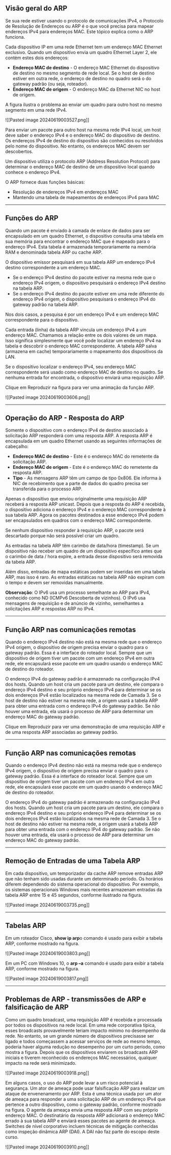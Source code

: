## Visão geral do ARP

Se sua rede estiver usando o protocolo de comunicações IPv4, o Protocolo de Resolução de Endereços ou ARP é o que você precisa para mapear endereços IPv4 para endereços MAC. Este tópico explica como o ARP funciona.

Cada dispositivo IP em uma rede Ethernet tem um endereço MAC Ethernet exclusivo. Quando um dispositivo envia um quadro Ethernet Layer 2, ele contém estes dois endereços:

- **Endereço MAC de destino** - O endereço MAC Ethernet do dispositivo de destino no mesmo segmento de rede local. Se o host de destino estiver em outra rede, o endereço de destino no quadro será o do gateway padrão (ou seja, roteador).
- **Endereço MAC de origem** - O endereço MAC da Ethernet NIC no host de origem.

A figura ilustra o problema ao enviar um quadro para outro host no mesmo segmento em uma rede IPv4.

![[Pasted image 20240619003527.png]]

Para enviar um pacote para outro host na mesma rede IPv4 local, um host deve saber o endereço IPv4 e o endereço MAC do dispositivo de destino. Os endereços IPv4 de destino do dispositivo são conhecidos ou resolvidos pelo nome do dispositivo. No entanto, os endereços MAC devem ser descobertos.

Um dispositivo utiliza o protocolo ARP (Address Resolution Protocol) para determinar o endereço MAC de destino de um dispositivo local quando conhece o endereço IPv4.

O ARP fornece duas funções básicas:

- Resolução de endereços IPv4 em endereços MAC
- Mantendo uma tabela de mapeamentos de endereços IPv4 para MAC

---

## Funções do ARP

Quando um pacote é enviado à camada de enlace de dados para ser encapsulado em um quadro Ethernet, o dispositivo consulta uma tabela em sua memória para encontrar o endereço MAC que é mapeado para o endereço IPv4. Esta tabela é armazenada temporariamente na memória RAM e denominada tabela ARP ou cache ARP.

O dispositivo emissor pesquisará em sua tabela ARP um endereço IPv4 destino correspondente a um endereço MAC.

- Se o endereço IPv4 destino do pacote estiver na mesma rede que o endereço IPv4 origem, o dispositivo pesquisará o endereço IPv4 destino na tabela ARP.
- Se o endereço IPv4 destino do pacote estiver em uma rede diferente do endereço IPv4 origem, o dispositivo pesquisará o endereço IPv4 do gateway padrão na tabela ARP.

Nos dois casos, a pesquisa é por um endereço IPv4 e um endereço MAC correspondente para o dispositivo.

Cada entrada (linha) da tabela ARP vincula um endereço IPv4 a um endereço MAC. Chamamos a relação entre os dois valores de um mapa. Isso significa simplesmente que você pode localizar um endereço IPv4 na tabela e descobrir o endereço MAC correspondente. A tabela ARP salva (armazena em cache) temporariamente o mapeamento dos dispositivos da LAN.

Se o dispositivo localizar o endereço IPv4, seu endereço MAC correspondente será usado como endereço MAC de destino no quadro. Se nenhuma entrada for encontrada, o dispositivo enviará uma requisição ARP.

Clique em Reproduzir na figura para ver uma animação da função ARP.

![[Pasted image 20240619003606.png]]

---

## Operação do ARP - Resposta do ARP

Somente o dispositivo com o endereço IPv4 de destino associado à solicitação ARP responderá com uma resposta ARP. A resposta ARP é encapsulada em um quadro Ethernet usando as seguintes informações de cabeçalho:

- **Endereço MAC de destino** - Este é o endereço MAC do remetente da solicitação ARP.
- **Endereço MAC de origem** - Este é o endereço MAC do remetente da resposta ARP.
- **Tipo** - As mensagens ARP têm um campo de tipo 0x806. Ele informa à NIC de recebimento que a parte de dados do quadro precisa ser transferida para o processo ARP.

Apenas o dispositivo que enviou originalmente uma requisição ARP receberá a resposta ARP unicast. Depois que a resposta do ARP é recebida, o dispositivo adiciona o endereço IPv4 e o endereço MAC correspondente à sua tabela ARP. Agora os pacotes destinados a esse endereço IPv4 podem ser encapsulados em quadros com o endereço MAC correspondente.

Se nenhum dispositivo responder à requisição ARP, o pacote será descartado porque não será possível criar um quadro.

As entradas na tabela ARP têm carimbo de data/hora (timestamp). Se um dispositivo não receber um quadro de um dispositivo específico antes que o carimbo de data / hora expire, a entrada desse dispositivo será removida da tabela ARP.

Além disso, entradas de mapa estáticas podem ser inseridas em uma tabela ARP, mas isso é raro. As entradas estáticas na tabela ARP não expiram com o tempo e devem ser removidas manualmente.

**Observação**: O IPv6 usa um processo semelhante ao ARP para IPv4, conhecido como ND (ICMPv6 Descoberta de vizinhos). O IPv6 usa mensagens de requisição e de anúncio de vizinho, semelhantes a solicitações ARP e respostas ARP no IPv4.

---

## Função ARP nas comunicações remotas

Quando o endereço IPv4 destino não está na mesma rede que o endereço IPv4 origem, o dispositivo de origem precisa enviar o quadro para o gateway padrão. Essa é a interface do roteador local. Sempre que um dispositivo de origem tiver um pacote com um endereço IPv4 em outra rede, ele encapsulará esse pacote em um quadro usando o endereço MAC de destino do roteador.

O endereço IPv4 do gateway padrão é armazenado na configuração IPv4 dos hosts. Quando um host cria um pacote para um destino, ele compara o endereço IPv4 destino e seu próprio endereço IPv4 para determinar se os dois endereços IPv4 estão localizados na mesma rede de Camada 3. Se o host de destino não estiver na mesma rede, a origem usará a tabela ARP para obter uma entrada com o endereço IPv4 do gateway padrão. Se não houver uma entrada, ela usará o processo de ARP para determinar um endereço MAC do gateway padrão.

Clique em Reproduzir para ver uma demonstração de uma requisição ARP e de uma resposta ARP associadas ao gateway padrão.

---

## Função ARP nas comunicações remotas

Quando o endereço IPv4 destino não está na mesma rede que o endereço IPv4 origem, o dispositivo de origem precisa enviar o quadro para o gateway padrão. Essa é a interface do roteador local. Sempre que um dispositivo de origem tiver um pacote com um endereço IPv4 em outra rede, ele encapsulará esse pacote em um quadro usando o endereço MAC de destino do roteador.

O endereço IPv4 do gateway padrão é armazenado na configuração IPv4 dos hosts. Quando um host cria um pacote para um destino, ele compara o endereço IPv4 destino e seu próprio endereço IPv4 para determinar se os dois endereços IPv4 estão localizados na mesma rede de Camada 3. Se o host de destino não estiver na mesma rede, a origem usará a tabela ARP para obter uma entrada com o endereço IPv4 do gateway padrão. Se não houver uma entrada, ela usará o processo de ARP para determinar um endereço MAC do gateway padrão.

---

## Remoção de Entradas de uma Tabela ARP

Em cada dispositivo, um temporizador da cache ARP remove entradas ARP que não tenham sido usadas durante um determinado período. Os horários diferem dependendo do sistema operacional do dispositivo. Por exemplo, os sistemas operacionais Windows mais recentes armazenam entradas da tabela ARP entre 15 e 45 segundos, conforme ilustrado na figura.

![[Pasted image 20240619003735.png]]

----

## Tabelas ARP

Em um roteador Cisco, **show ip arp**o comando é usado para exibir a tabela ARP, conforme mostrado na figura.

![[Pasted image 20240619003803.png]]

Em um PC com Windows 10, o **arp –a** comando é usado para exibir a tabela ARP, conforme mostrado na figura.

![[Pasted image 20240619003817.png]]

---

## Problemas de ARP - transmissões de ARP e falsificação de ARP

Como um quadro broadcast, uma requisição ARP é recebida e processada por todos os dispositivos na rede local. Em uma rede corporativa típica, esses broadcasts provavelmente teriam impacto mínimo no desempenho da rede. No entanto, se um grande número de dispositivos precisasse ser ligado e todos começassem a acessar serviços de rede ao mesmo tempo, poderia haver alguma redução no desempenho por um curto período, como mostra a figura. Depois que os dispositivos enviarem os broadcasts ARP iniciais e tiverem reconhecido os endereços MAC necessários, qualquer impacto na rede será minimizado.

![[Pasted image 20240619003918.png]]

Em alguns casos, o uso do ARP pode levar a um risco potencial à segurança. Um ator de ameaça pode usar falsificação ARP para realizar um ataque de envenenamento por ARP. Esta é uma técnica usada por um ator de ameaça para responder a uma solicitação ARP de um endereço IPv4 que pertence a outro dispositivo, como o gateway padrão, conforme mostrado na figura. O agente da ameaça envia uma resposta ARP com seu próprio endereço MAC. O destinatário da resposta ARP adicionará o endereço MAC errado à sua tabela ARP e enviará esses pacotes ao agente de ameaça. Switches de nível corporativo incluem técnicas de mitigação conhecidas como inspeção dinâmica ARP (DAI). A DAI não faz parte do escopo deste curso.

![[Pasted image 20240619003910.png]]